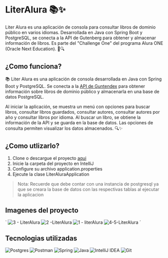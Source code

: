 # LiterAlura 📚✨
Liter Alura es una aplicación de consola para consultar libros de dominio público en varios idiomas. Desarrollada en Java con Spring Boot y PostgreSQL, se conecta a la API de Gutenberg para obtener y almacenar información de libros. Es parte del "Challenge One" del programa Alura ONE (Oracle Next Education). 🚀🔍

## ¿Como funciona?
📚 Liter Alura es una aplicación de consola desarrollada en Java con Spring Boot y PostgreSQL. Se conecta a la [API de Guntendex](https://gutendex.com/) para obtener información sobre libros de dominio público y almacenarla en una base de datos PostgreSQL.

Al iniciar la aplicación, se muestra un menú con opciones para buscar libros, consultar libros guardados, consultar autores, consultar autores por año y consultar libros por idioma. Al buscar un libro, se obtiene la información de la API y se guarda en la base de datos. Las opciones de consulta permiten visualizar los datos almacenados. 🔍✨

## ¿Como utlizarlo?
1. Clone o descargue el proyecto [aqui]([https://github.com/IsaacCuautle/LiterAlura/releases/download/v1.0.0/LiterAlura-main.zip](https://github.com/BFBacchi/LiterAlura_Challenge.git))
2. Inicie la carpeta del proyecto en IntelliJ
3. Configure su archivo application.properties
4. Ejecute la clase LiterAluraApplication

> Nota: 
> Recuerde que debe contar con una instancia de postgresql ya que se creara la base de datos con las respectivas tablas al ejecutar la aplicacion

## Imagenes del proyecto
`
![3 - LiterAlura](https://github.com/BFBacchi/LiterAlura_Challenge/assets/117870574/3285d20f-358a-47f9-8628-45b96a00f561)
![2 -LiterAlura](https://github.com/BFBacchi/LiterAlura_Challenge/assets/117870574/e8a46342-3bb3-403c-ac61-dd253a66008c)
![1 - literAlura](https://github.com/BFBacchi/LiterAlura_Challenge/assets/117870574/c6f1ea0e-3190-4bc9-8d75-320ae124e3c3)
![4-5-LiterAlura](https://github.com/BFBacchi/LiterAlura_Challenge/assets/117870574/61323535-2742-4ae2-8f90-a66e0c63a002)
´
## Tecnologias utilizadas
![Postgres](https://img.shields.io/badge/postgres-%23316192.svg?style=for-the-badge&logo=postgresql&logoColor=white)
![Postman](https://img.shields.io/badge/Postman-FF6C37?style=for-the-badge&logo=postman&logoColor=white)
![Spring](https://img.shields.io/badge/spring-%236DB33F.svg?style=for-the-badge&logo=spring&logoColor=white)
![Java](https://img.shields.io/badge/java-%23ED8B00.svg?style=for-the-badge&logo=openjdk&logoColor=white)
![IntelliJ IDEA](https://img.shields.io/badge/IntelliJIDEA-000000.svg?style=for-the-badge&logo=intellij-idea&logoColor=white)
![Git](https://img.shields.io/badge/git-%23F05033.svg?style=for-the-badge&logo=git&logoColor=white)
